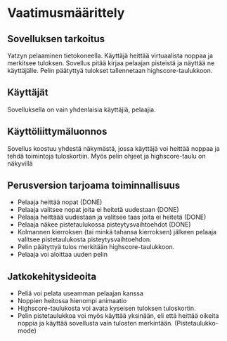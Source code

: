 # Vaatimusmäärittely

## Sovelluksen tarkoitus
Yatzyn pelaaminen tietokoneella. Käyttäjä heittää virtuaalista noppaa ja merkitsee tuloksen. Sovellus pitää kirjaa pelaajan pisteistä ja näyttää ne käyttäjälle. Pelin päätyttyä tulokset tallennetaan highscore-taulukkoon.

## Käyttäjät
Sovelluksella on vain yhdenlaisia käyttäjiä, pelaajia.

## Käyttöliittymäluonnos
Sovellus koostuu yhdestä näkymästä, jossa käyttäjä voi heittää noppaa ja tehdä toimintoja tuloskortiin. Myös pelin ohjeet ja highscore-taulu on näkyvillä

## Perusversion tarjoama toiminnallisuus
- Pelaaja heittää nopat (DONE)
- Pelaaja valitsee nopat joita ei heitetä uudestaan (DONE)
- Pelaaja heittäää uudestaan ja valitsee taas joita ei heitetä (DONE)
- Pelaaja näkee pistetaulukossa pisteytysvaihtoehdot (DONE)
- Kolmannen kierroksen (tai minkä tahansa kierroksen) jälkeen pelaaja valitsee pistetaulukosta pisteytysvaihtoehdon.
- Pelin päätyttyä tulos merkitään highscore-taulukkoon.
- Pelaaja voi aloittaa uuden pelin

## Jatkokehitysideoita
- Peliä voi pelata useamman pelaajan kanssa
- Noppien heitossa hienompi animaatio
- Highscore-taulukosta voi avata kyseisen tuloksen tuloskortin.
- Pelin pistetaulukkoa voi myös käyttää yksinään, eli että heittää oikeita noppia ja käyttää sovellusta vain tulosten merkintään. (Pistetaulukko-mode)
